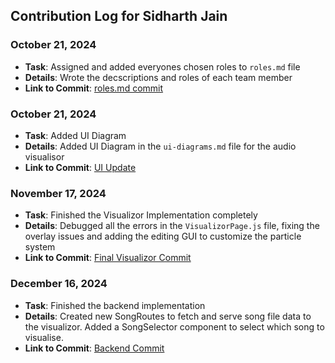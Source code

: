 ## Contribution Log for Sidharth Jain

### October 21, 2024

- **Task**: Assigned and added everyones chosen roles to `roles.md` file
- **Details**: Wrote the decscriptions and roles of each team member
- **Link to Commit**: [roles.md commit](https://github.com/johncle/CS326Team7/commit/08764e1af923331a7d3c0626fd16149390b0117e)

### October 21, 2024

- **Task**: Added UI Diagram
- **Details**: Added UI Diagram in the `ui-diagrams.md` file for the audio visualisor
- **Link to Commit**: [UI Update](https://github.com/johncle/CS326Team7/commit/6e001951e996431e2da3360ad8641e88f0750e73)

### November 17, 2024

- **Task**: Finished the Visualizor Implementation completely
- **Details**: Debugged all the errors in the `VisualizorPage.js` file, fixing the overlay issues and adding the editing GUI to customize the particle system
- **Link to Commit**: [Final Visualizor Commit](https://github.com/johncle/CS326Team7/commit/b2ecbc37fbaf20625239bf3404c2ac2d5b2b7bad)

### December 16, 2024

- **Task**: Finished the backend implementation
- **Details**: Created new SongRoutes to fetch and serve song file data to the visualizor. Added a SongSelector component to select which song to visualise.
- **Link to Commit**: [Backend Commit](https://github.com/johncle/CS326Team7/commit/1a157d9686b3bc1515ca86d1787854f1c3a440af)
